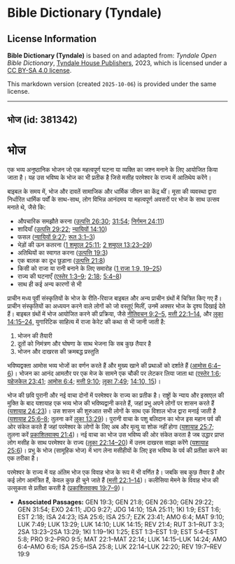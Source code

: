 # Bible Dictionary (Tyndale)

## License Information

**Bible Dictionary (Tyndale)** is based on and adapted from: _Tyndale Open Bible Dictionary_, [Tyndale House Publishers](https://tyndaleopenresources.com/), 2023, which is licensed under a [CC BY-SA 4.0 license](https://creativecommons.org/licenses/by-sa/4.0/legalcode.en).

This markdown version (created `2025-10-06`) is provided under the same license.



--------------------------------

## भोज (id: 381342)

भोज
===

एक भव्य अनुष्ठानिक भोजन जो एक महत्वपूर्ण घटना या व्यक्ति का जश्न मनाने के लिए आयोजित किया जाता है। यह उस भविष्य के भोज का भी प्रतीक है जिसे मसीह परमेश्वर के राज्य में आतिथेय करेंगे।

बाइबल के समय में, भोज और दावतें सामाजिक और धार्मिक जीवन का केंद्र थीं। मूसा की व्यवस्था द्वारा निर्धारित धार्मिक पर्वों के साथ\-साथ, लोग विभिन्न आनंदमय या महत्वपूर्ण अवसरों पर भोज के साथ उत्सव मनाते थे, जैसे कि:

* औपचारिक समझौते करना ([उत्पत्ति 26:30](https://ref.ly/Gen26:30); [31:54](https://ref.ly/Gen31:54); [निर्गमन 24:11](https://ref.ly/Exod24:11))
* शादियाँ ([उत्पत्ति 29:22](https://ref.ly/Gen29:22); [न्यायियों 14:10](https://ref.ly/Judg14:10))
* फसल ([न्यायियों 9:27](https://ref.ly/Judg9:27); [रूत 3:1–3](https://ref.ly/Ruth3:1-Ruth3:3))
* भेड़ों की ऊन कतरना ([1 शमूएल 25:11](https://ref.ly/1Sam25:11); [2 शमूएल 13:23–29](https://ref.ly/2Sam13:23-2Sam13:29))
* अतिथियों का स्वागत करना ([उत्पत्ति 19:3](https://ref.ly/Gen19:3))
* एक बालक का दूध छुड़ाना ([उत्पत्ति 21:8](https://ref.ly/Gen21:8))
* किसी को राजा या रानी बनाने के लिए समारोह ([1 राजा 1:9, 19](https://ref.ly/1Kgs1:9,1Kgs1:19-1Kgs1:25)[–](https://ref.ly/1Kgs1:9)[25](https://ref.ly/1Kgs1:9,1Kgs1:19-1Kgs1:25))
* राज्य की घटनाएँ ([एस्तेर 1:3–9](https://ref.ly/Esth1:3-Esth1:9); [2:18](https://ref.ly/Esth2:18); [5:4–8](https://ref.ly/Esth5:4-Esth5:8))
* साथ ही कई अन्य कारणों से भी

प्राचीन मध्य पूर्वी संस्कृतियों के भोज के रीति\-रिवाज बाइबल और अन्य प्राचीन ग्रंथों में चित्रित किए गए हैं। प्राचीन संस्कृतियों का अध्ययन करने वाले लोगों को जो वस्तुएं मिलीं, उनमें अक्सर भोज के दृश्य दिखाई देते हैं। बाइबल ग्रंथों में भोज आयोजित करने की प्रक्रिया, जैसे [नीतिवचन 9:2–5](https://ref.ly/Prov9:2-Prov9:5), [मत्ती 22:1–14](https://ref.ly/Matt22:1-Matt22:14), और [लूका 14:15–24,](https://ref.ly/Luke14:15-Luke14:24) युगारिटिक साहित्य में राजा केरेट की कथा से भी जानी जाती है:

1. भोजन की तैयारी
2. दूतों को निमंत्रण और घोषणा के साथ भेजना कि सब कुछ तैयार है
3. भोजन और दाखरस की क्रमबद्ध प्रस्तुति

भविष्यद्वक्ता आमोस भव्य भोजों का वर्णन करते हैं और मुख्य खाने की प्रथाओं को दर्शाते हैं ([आमोस 6:4–6](https://ref.ly/Amos6:4-Amos6:6))। भोजन का आनंद आमतौर पर एक मेज के सामने एक चौकी पर लेटकर लिया जाता था ([एस्तेर 1:6](https://ref.ly/Esth1:6); [यहेजकेल 23:41](https://ref.ly/Ezek23:41); [आमोस 6:4](https://ref.ly/Amos6:4); [मत्ती 9:10](https://ref.ly/Matt9:10); [लूका 7:49](https://ref.ly/Luke7:49); [14:10, 15](https://ref.ly/Luke14:10,Luke14:15))।

भोज की छवि पुरानी और नई वाचा दोनों में परमेश्वर के राज्य का प्रतीक है। राष्ट्रों के न्याय और इस्राएल की मुक्ति के बाद यशायाह एक भव्य भोज की भविष्यद्वानी करते हैं, जहां प्रभु अपने लोगों पर शासन करते हैं ([यशायाह 24:23](https://ref.ly/Isa24:23))। उस शासन की शुरुआत सभी लोगों के साथ एक विशाल भोज द्वारा मनाई जाती है ([यशायाह 25:6–8](https://ref.ly/Isa25:6-Isa25:8); तुलना करें [लूका 13:29](https://ref.ly/Luke13:29))। पुरानी वाचा के पशु बलिदान का भोज इस महान पर्व की ओर संकेत करते हैं जहां परमेश्वर के लोगों के लिए अब और मृत्यु या शोक नहीं होगा ([यशायाह 25:7](https://ref.ly/Isa25:7); तुलना करें [प्रकाशितवाक्य 21:4](https://ref.ly/Rev21:4))। नई वाचा का भोज उस भविष्य की ओर संकेत करता है जब उद्धार प्राप्त लोग मसीह के साथ परमेश्वर के राज्य ([लूका 22:14–20](https://ref.ly/Luke22:14-Luke22:20)) में उत्तम दाखरस साझा करेंगे ([यशायाह 25:6](https://ref.ly/Isa25:6))। प्रभु के भोज (सामूहिक भोज) में भाग लेना मसीहीयों के लिए इस भविष्य के पर्व की प्रतीक्षा करने का एक तरीका है।

परमेश्वर के राज्य में यह अंतिम भोज एक विवाह भोज के रूप में भी वर्णित है। जबकि सब कुछ तैयार है और कई लोग आमंत्रित हैं, केवल कुछ ही चुने जाते हैं ([मत्ती 22:1–14](https://ref.ly/Matt22:1-Matt22:14))। कलीसिया मेमने के विवाह भोज की उत्सुकता से प्रतीक्षा करती है ([प्रकाशितवाक्य 19:7–9](https://ref.ly/Rev19:7-Rev19:9))।

* **Associated Passages:** GEN 19:3; GEN 21:8; GEN 26:30; GEN 29:22; GEN 31:54; EXO 24:11; JDG 9:27; JDG 14:10; 1SA 25:11; 1KI 1:9; EST 1:6; EST 2:18; ISA 24:23; ISA 25:6; ISA 25:7; EZK 23:41; AMO 6:4; MAT 9:10; LUK 7:49; LUK 13:29; LUK 14:10; LUK 14:15; REV 21:4; RUT 3:1–RUT 3:3; 2SA 13:23–2SA 13:29; 1KI 1:19–1KI 1:25; EST 1:3–EST 1:9; EST 5:4–EST 5:8; PRO 9:2–PRO 9:5; MAT 22:1–MAT 22:14; LUK 14:15–LUK 14:24; AMO 6:4–AMO 6:6; ISA 25:6–ISA 25:8; LUK 22:14–LUK 22:20; REV 19:7–REV 19:9

